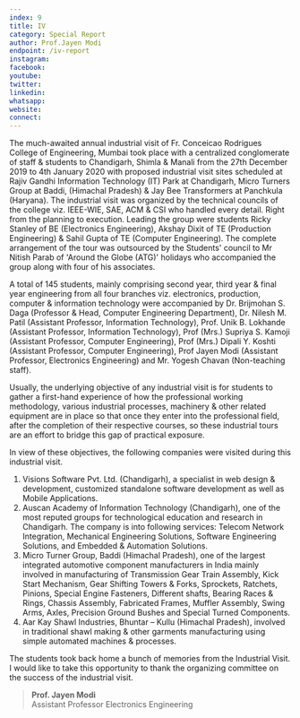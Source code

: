 ```yaml
---
index: 9
title: IV 
category: Special Report
author: Prof.Jayen Modi
endpoint: /iv-report
instagram:
facebook:
youtube:
twitter:
linkedin:
whatsapp:
website:
connect:
---
```


The much-awaited annual industrial visit of Fr. Conceicao Rodrigues College of Engineering, Mumbai took place with a centralized conglomerate of staff & students to Chandigarh, Shimla & Manali from the 27th December 2019 to 4th January 2020 with proposed industrial visit sites scheduled at Rajiv Gandhi Information Technology (IT) Park at Chandigarh, Micro Turners Group at Baddi, (Himachal Pradesh) & Jay Bee Transformers at Panchkula (Haryana). The industrial visit was organized by the technical councils of the college viz. IEEE-WIE, SAE, ACM & CSI who handled every detail. Right from the planning to execution. Leading the group were students Ricky Stanley of BE (Electronics Engineering), Akshay Dixit of TE (Production Engineering) & Sahil Gupta of TE (Computer Engineering). The complete arrangement of the tour was outsourced by the Students' council to Mr Nitish Parab of 'Around the Globe (ATG)' holidays who accompanied the group along with four of his associates.

A total of 145 students, mainly comprising second year, third year & final year engineering from all four branches viz. electronics, production, computer & information technology were accompanied by Dr. Brijmohan S. Daga (Professor & Head, Computer Engineering Department), Dr. Nilesh M. Patil (Assistant Professor, Information Technology), Prof. Unik B. Lokhande (Assistant Professor, Information Technology), Prof (Mrs.) Supriya S. Kamoji (Assistant Professor, Computer Engineering), Prof (Mrs.) Dipali Y. Koshti (Assistant Professor, Computer Engineering), Prof Jayen Modi (Assistant Professor, Electronics Engineering) and Mr. Yogesh Chavan (Non-teaching staff).

Usually, the underlying objective of any industrial visit is for students to gather a first-hand experience of how the professional working methodology, various industrial processes, machinery & other related equipment are in place so that once they enter into the professional field, after the completion of their respective courses, so these industrial tours are an effort to bridge this gap of practical exposure.

In view of these objectives, the following companies were visited during this industrial visit.

1. Visions Software Pvt. Ltd. (Chandigarh), a specialist in web design & development, customized standalone software development as well as Mobile Applications.
2. Auscan Academy of Information Technology (Chandigarh), one of the most reputed groups for technological education and research in Chandigarh. The company is into following services: Telecom Network Integration, Mechanical Engineering Solutions, Software Engineering Solutions, and Embedded & Automation Solutions.
3. Micro Turner Group, Baddi (Himachal Pradesh), one of the largest integrated automotive component manufacturers in India mainly involved in manufacturing of Transmission Gear Train Assembly, Kick Start Mechanism, Gear Shifting Towers & Forks, Sprockets, Ratchets, Pinions, Special Engine Fasteners, Different shafts, Bearing Races & Rings, Chassis Assembly, Fabricated Frames, Muffler Assembly, Swing Arms, Axles, Precision Ground Bushes and Special Turned Components.
4. Aar Kay Shawl Industries, Bhuntar – Kullu (Himachal Pradesh), involved in traditional shawl making & other garments manufacturing using simple automated machines & processes.

The students took back home a bunch of memories from the Industrial Visit. I would like to take this opportunity to thank the organizing committee on the success of the industrial visit.

> **Prof. Jayen Modi**<br>
> Assistant Professor
> Electronics Engineering
